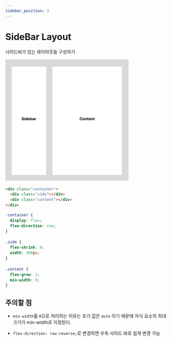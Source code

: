 ```yaml
---
sidebar_position: 3
---
```


# SideBar Layout

사이드바가 있는 레이아웃을 구성하기

![SideBar Image](./OnlySideMenu.jpg)

```html
<div class="container">
  <div class="side"></div>
  <div class="content"></div>
</div>
```

```css
.container {
  display: flex;
  flex-direction: row;
}

.side {
  flex-shrink: 0;
  width: 300px;
}

.content {
  flex-grow: 1;
  min-width: 0;
}
```

## 주의할 점

- `min-width`를 `0`으로 처리하는 이유는 초기 값은 `auto` 이기 때문에 자식 요소의 최대 크기가 min-width로 지정된다.

- `flex-direction: row-reverse;`로 변경하면 우측 사이드 바로 쉽게 변경 가능
